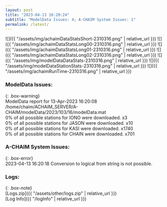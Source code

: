```yaml
---
layout: post
title: "2023-04-13 16:20:24"
subtitle: "ModelData Issues: 4; A-CHAIM System Issues: 1"
permalink: /latest/
---
```


![]({{ "/assets/img/achaimDataStatsShort-2310316.png" | relative_url }})
![]({{ "/assets/img/achaimDataStatsLong00-2310316.png" | relative_url }})
![]({{ "/assets/img/achaimDataStatsLong01-2310316.png" | relative_url }})
![]({{ "/assets/img/achaimDataStatsLong02-2310316.png" | relative_url }})
![]({{ "/assets/img/modelDataDataStats-2310316.png" | relative_url }})
![]({{ "/assets/img/modelDataStationStats-2310316.png" | relative_url }})
![]({{ "/assets/img/achaimRunTime-2310316.png" | relative_url }})


### ModelData Issues:  
  
{: .box-warning}  
 ModelData report for 13-Apr-2023 16:20:08   
 /home/chaim/ACHAIM_SERVER/A-CHAIM/modelData/2023/103/16/modelData.mat   
 0% of all possible stations for IONO were downloaded. x3   
 0% of all possible stations for JASON were downloaded. x10   
 0% of all possible stations for KASI were downloaded. x1740   
 0% of all possible stations for CHAIN were downloaded. x701   
  
### A-CHAIM System Issues:  
  
{: .box-error}  
2023-04-13 16:20:18 Conversion to logical from string is not possible.  

### Logs:  
  
{: .box-note}  
[Logs.zip]({{ "/assets/other/logs.zip" | relative_url }})  
[Log Info]({{ "/logInfo" | relative_url }})  
